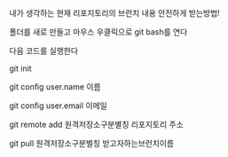 내가 생각하는 현재 리포지토리의 브런치 내용 안전하게 받는방법!

폴더를 새로 만들고 마우스 우클릭으로 git bash를 연다

다음 코드를 실행한다

git init

git config user.name 이름

git config user.email 이메일

git remote add 원격저장소구분별칭  리포지토리 주소

git pull 원격저장소구분별칭 받고자하는브런치이름
